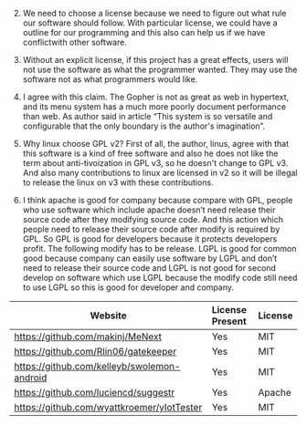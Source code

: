 
2. We need to choose a license because we need to figure out what rule our software should follow. With particular license, we could have a outline for our programming and this also can help us if we have conflictwith other software.

3. Without an explicit license, if this project has a great effects, users will not use the software as what the programmer wanted. They may use the software not as what programmers would like.

4. I agree with this claim. The Gopher is not as great as web in hypertext, and its menu system has a much more poorly document performance than web. As author said in article “This system is so versatile and configurable that the only boundary is the author's imagination”.

5. Why linux choose GPL v2? First of all, the author, linus, agree with that this software is a kind of free software and also he does not like the term about anti-tivoization in GPL v3, so he doesn't change to GPL v3. And also many contributions to linux are licensed in v2 so it will be illegal to release the linux on v3 with these contributions.

7. I think apache is good for company because compare with GPL, people who use software which include apache doesn’t need release their source code after they modifying source code. And this action which people need to release their source code after modify is required by GPL. So GPL is good for developers because it protects developers profit. The following modify has to be release. LGPL is good for common good because company can easily use software by LGPL and don’t need to release their source code and LGPL is not good for second develop on software which use LGPL because the modify code still need to use LGPL so this is good for developer and company.


Website | License Present | License
---------|:----------|:-------
https://github.com/makinj/MeNext | Yes | MIT
https://github.com/Rlin06/gatekeeper|Yes|MIT
https://github.com/kelleyb/swolemon-android|Yes|MIT
https://github.com/luciencd/suggestr|Yes|Apache
https://github.com/wyattkroemer/yIotTester|Yes|MIT

